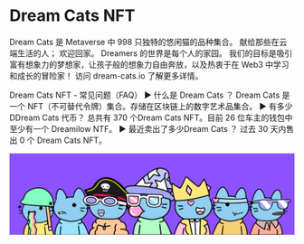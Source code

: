 # Dream Cats NFT

Dream Cats 是 Metaverse 中 998 只独特的悠闲猫的品种集合。 献给那些在云端生活的人； 欢迎回家。 Dreamers 的世界是每个人的家园。 我们的目标是吸引富有想象力的梦想家，让孩子般的想象力自由奔放，以及热衷于在 Web3 中学习和成长的冒险家！ 访问 dream-cats.io 了解更多详情。

Dream Cats  NFT - 常见问题（FAQ）
▶ 什么是 Dream Cats ？
Dream Cats  是一个 NFT（不可替代令牌）集合。存储在区块链上的数字艺术品集合。
▶ 有多少 DDream Cats 代币？
总共有 370 个Dream Cats NFT。目前 26 位车主的钱包中至少有一个 Dreamilow NTF。
▶ 最近卖出了多少Dream Cats ？
过去 30 天内售出 0 个 Dream Cats  NFT。

![NFT](unnamed.png)


